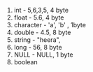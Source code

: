 1. int - 5,6,3,5, 4 byte
2. float - 5.6, 4 byte
3. character - 'a', 'b' , 1byte
4. double - 4.5, 8 byte
5. string - "heera",
6. long - 56, 8 byte
7. NULL - NULL, 1 byte
8. boolean
